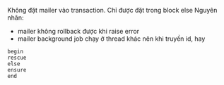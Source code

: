 Không đặt mailer vào transaction.
Chỉ được đặt trong block else
Nguyên nhân:
- mailer không rollback được khi raise error
- mailer background job chạy ở thread khác nên khi truyền id, hay 
```
begin
rescue
else
ensure 
end
```
